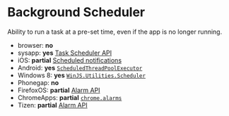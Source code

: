 # Background Scheduler
Ability to run a task at a pre-set time, even if the app is no longer running.

* browser: **no**
* sysapp: **yes** [Task Scheduler API](http://www.w3.org/2012/sysapps/web-alarms/)
* iOS: **partial** [Scheduled notifications](https://developer.apple.com/library/ios/documentation/NetworkingInternet/Conceptual/RemoteNotificationsPG/Chapters/IPhoneOSClientImp.html#//apple_ref/doc/uid/TP40008194-CH103-SW1)
* Android: **yes** [`ScheduledThreadPoolExecutor`](http://developer.android.com/reference/java/util/concurrent/ScheduledExecutorService.html)
* Windows 8: **yes** [`WinJS.Utilities.Scheduler`](http://msdn.microsoft.com/en-us/library/windows/apps/dn301978.aspx)
* Phonegap: **no**
* FirefoxOS: **partial** [Alarm API](https://developer.mozilla.org/en-US/docs/WebAPI/Alarm)
* ChromeApps: **partial** [`chrome.alarms`](https://developer.chrome.com/apps/alarms)
* Tizen: **partial** [Alarm API](https://developer.tizen.org/dev-guide/2.2.0/org.tizen.web.device.apireference/tizen/alarm.html)

